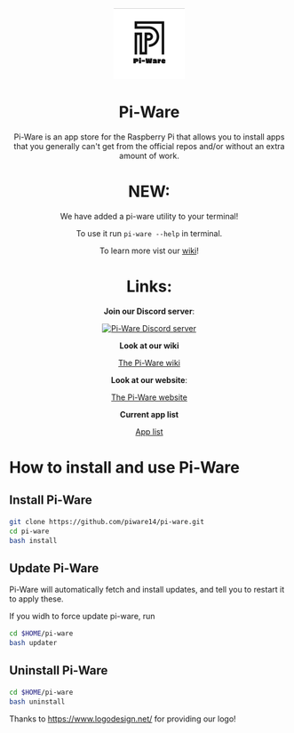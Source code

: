 <div align='center'>
<img src='./icons/logo-full.png' width='128px'> 
<h1>Pi-Ware</h1>
Pi-Ware is an app store for the Raspberry Pi that allows you to install apps that you generally can't get from the official repos and/or without an extra amount of work.
  
# NEW:

We have added a pi-ware utility to your terminal!
  
To use it run ``pi-ware --help`` in terminal.

To learn more vist our <a href="https://github.com/piware14/pi-ware/wiki/" alt="Pi-Ware wiki">wiki</a>!
  
# Links:

**Join our Discord server**:

[![Pi-Ware Discord server](https://img.shields.io/discord/840124418528378881?color=7289da&label=Discord%20Server&logo=discord&style=flat-square)](https://discord.gg/BU8F6D8X6s)

**Look at our wiki**

<a href="https://github.com/piware14/pi-ware/wiki/" alt="Pi-Ware wiki">The Pi-Ware wiki</a>

**Look at our website**:

<a href="https://pi-ware.ml/" alt="Pi-Ware website">The Pi-Ware website</a>

**Current app list**

<a href="https://pi-ware.ml/apps/current/" alt="App list">App list</a>

</div>
  
# How to install and use Pi-Ware

## Install Pi-Ware
```sh
git clone https://github.com/piware14/pi-ware.git
cd pi-ware
bash install
```

## Update Pi-Ware
Pi-Ware will automatically fetch and install updates, and tell you to restart it to apply these.

If you widh to force update pi-ware, run
```sh
cd $HOME/pi-ware
bash updater
```

## Uninstall Pi-Ware
```sh
cd $HOME/pi-ware
bash uninstall
```

Thanks to https://www.logodesign.net/ for providing our logo!
